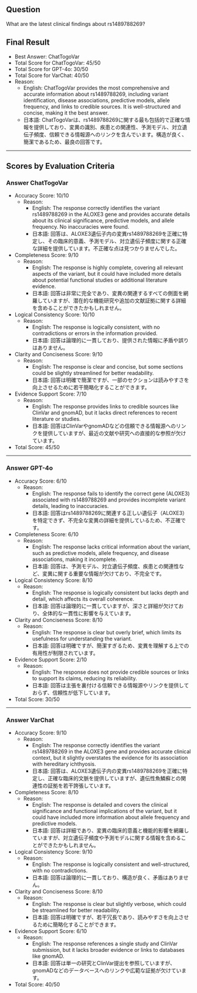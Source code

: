 ## Question

What are the latest clinical findings about rs1489788269?

## Final Result

- Best Answer: ChatTogoVar
- Total Score for ChatTogoVar: 45/50
- Total Score for GPT-4o: 30/50
- Total Score for VarChat: 40/50
- Reason:
  - English: ChatTogoVar provides the most comprehensive and accurate information about rs1489788269, including variant identification, disease associations, predictive models, allele frequency, and links to credible sources. It is well-structured and concise, making it the best answer.
  - 日本語: ChatTogoVarは、rs1489788269に関する最も包括的で正確な情報を提供しており、変異の識別、疾患との関連性、予測モデル、対立遺伝子頻度、信頼できる情報源へのリンクを含んでいます。構造が良く、簡潔であるため、最良の回答です。

---

## Scores by Evaluation Criteria

### Answer ChatTogoVar
- Accuracy Score: 10/10
  - Reason: 
    - English: The response correctly identifies the variant rs1489788269 in the ALOXE3 gene and provides accurate details about its clinical significance, predictive models, and allele frequency. No inaccuracies were found.
    - 日本語: 回答は、ALOXE3遺伝子内の変異rs1489788269を正確に特定し、その臨床的意義、予測モデル、対立遺伝子頻度に関する正確な詳細を提供しています。不正確な点は見つかりませんでした。
- Completeness Score: 9/10
  - Reason: 
    - English: The response is highly complete, covering all relevant aspects of the variant, but it could have included more details about potential functional studies or additional literature evidence.
    - 日本語: 回答は非常に完全であり、変異の関連するすべての側面を網羅していますが、潜在的な機能研究や追加の文献証拠に関する詳細を含めることができたかもしれません。
- Logical Consistency Score: 10/10
  - Reason: 
    - English: The response is logically consistent, with no contradictions or errors in the information provided.
    - 日本語: 回答は論理的に一貫しており、提供された情報に矛盾や誤りはありません。
- Clarity and Conciseness Score: 9/10
  - Reason: 
    - English: The response is clear and concise, but some sections could be slightly streamlined for better readability.
    - 日本語: 回答は明確で簡潔ですが、一部のセクションは読みやすさを向上させるために若干簡略化することができます。
- Evidence Support Score: 7/10
  - Reason: 
    - English: The response provides links to credible sources like ClinVar and gnomAD, but it lacks direct references to recent literature or studies.
    - 日本語: 回答はClinVarやgnomADなどの信頼できる情報源へのリンクを提供していますが、最近の文献や研究への直接的な参照が欠けています。
- Total Score: 45/50

---

### Answer GPT-4o
- Accuracy Score: 6/10
  - Reason: 
    - English: The response fails to identify the correct gene (ALOXE3) associated with rs1489788269 and provides incomplete variant details, leading to inaccuracies.
    - 日本語: 回答はrs1489788269に関連する正しい遺伝子（ALOXE3）を特定できず、不完全な変異の詳細を提供しているため、不正確です。
- Completeness Score: 6/10
  - Reason: 
    - English: The response lacks critical information about the variant, such as predictive models, allele frequency, and disease associations, making it incomplete.
    - 日本語: 回答は、予測モデル、対立遺伝子頻度、疾患との関連性など、変異に関する重要な情報が欠けており、不完全です。
- Logical Consistency Score: 8/10
  - Reason: 
    - English: The response is logically consistent but lacks depth and detail, which affects its overall coherence.
    - 日本語: 回答は論理的に一貫していますが、深さと詳細が欠けており、全体的な一貫性に影響を与えています。
- Clarity and Conciseness Score: 8/10
  - Reason: 
    - English: The response is clear but overly brief, which limits its usefulness for understanding the variant.
    - 日本語: 回答は明確ですが、簡潔すぎるため、変異を理解する上での有用性が制限されています。
- Evidence Support Score: 2/10
  - Reason: 
    - English: The response does not provide credible sources or links to support its claims, reducing its reliability.
    - 日本語: 回答は主張を裏付ける信頼できる情報源やリンクを提供しておらず、信頼性が低下しています。
- Total Score: 30/50

---

### Answer VarChat
- Accuracy Score: 9/10
  - Reason: 
    - English: The response correctly identifies the variant rs1489788269 in the ALOXE3 gene and provides accurate clinical context, but it slightly overstates the evidence for its association with hereditary ichthyosis.
    - 日本語: 回答は、ALOXE3遺伝子内の変異rs1489788269を正確に特定し、正確な臨床的文脈を提供していますが、遺伝性魚鱗癬との関連性の証拠を若干誇張しています。
- Completeness Score: 8/10
  - Reason: 
    - English: The response is detailed and covers the clinical significance and functional implications of the variant, but it could have included more information about allele frequency and predictive models.
    - 日本語: 回答は詳細であり、変異の臨床的意義と機能的影響を網羅していますが、対立遺伝子頻度や予測モデルに関する情報を含めることができたかもしれません。
- Logical Consistency Score: 9/10
  - Reason: 
    - English: The response is logically consistent and well-structured, with no contradictions.
    - 日本語: 回答は論理的に一貫しており、構造が良く、矛盾はありません。
- Clarity and Conciseness Score: 8/10
  - Reason: 
    - English: The response is clear but slightly verbose, which could be streamlined for better readability.
    - 日本語: 回答は明確ですが、若干冗長であり、読みやすさを向上させるために簡略化することができます。
- Evidence Support Score: 6/10
  - Reason: 
    - English: The response references a single study and ClinVar submission, but it lacks broader evidence or links to databases like gnomAD.
    - 日本語: 回答は単一の研究とClinVar提出を参照していますが、gnomADなどのデータベースへのリンクや広範な証拠が欠けています。
- Total Score: 40/50